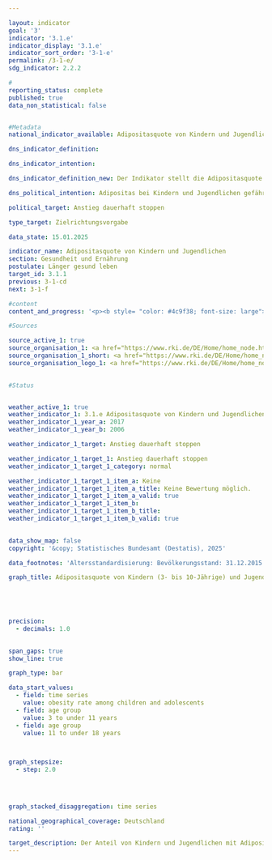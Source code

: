 ```yaml
---

layout: indicator        
goal: '3'        
indicator: '3.1.e'        
indicator_display: '3.1.e'        
indicator_sort_order: '3-1-e'        
permalink: /3-1-e/        
sdg_indicator: 2.2.2        

#
reporting_status: complete        
published: true        
data_non_statistical: false        


#Metadata        
national_indicator_available: Adipositasquote von Kindern und Jugendlichen        

dns_indicator_definition:         

dns_indicator_intention:         

dns_indicator_definition_new: Der Indikator stellt die Adipositasquote von Kindern (3- bis 10-Jährige) und Jugendlichen (11- bis 17-Jährige) an allen Personen derselben Altersgruppe (in Prozent) dar. Bei Kindern und Jugendlichen werden zur Definition von Übergewicht und Adipositas das Alter und Geschlecht verwendet, um die <abbr title="Body Mass Index" tabindex="0">BMI</abbr>-Werte (Body-Mass-Index) mit einer definierten Referenzpopulation zu vergleichen. Als Vergleichsmaßstab werden die Perzentil-Referenzwerte nach Kromeyer-Hauschild verwendet, die die Arbeitsgemeinschaft Adipositas im Kinder- und Jugendalter (<abbr title="Arbeitsgemeinschaft Adipositas im Kinder- und Jugendalter" tabindex="0">AGA</abbr>) empfiehlt. Liegt der <abbr title="Body Mass Index" tabindex="0">BMI</abbr>-Wert oberhalb des 90. alters- und geschlechtsspezifischen Perzentils der Referenzpopulation (> <abbr title="90. Perzentil" tabindex="0">P90</abbr>), das heißt im Bereich derjenigen 10&nbsp;% der Referenzgruppe mit den höchsten <abbr title="Body Mass Index" tabindex="0">BMI</abbr>-Werten, handelt es sich bei Kindern und Jugendlichen um Übergewicht. Liegt der <abbr title="Body Mass Index" tabindex="0">BMI</abbr>-Wert oberhalb des 97. Perzentils der Referenzpopulation (also so hoch wie bei den 3&nbsp;% Kindern <abbr title="beziehungsweise" tabindex="0">bzw.</abbr> Jugendlichen mit den höchsten <abbr title="Body Mass Index" tabindex="0">BMI</abbr>-Werten), handelt es sich um Adipositas (> <abbr title="97. Perzentil" tabindex="0">P97</abbr>).        

dns_political_intention: Adipositas bei Kindern und Jugendlichen gefährdet die altersübliche Entwicklung. Ausgrenzung und sozialer Rückzug sind die Folgen und führen zusätzlich sowohl zu gesundheitlichen als auch zu gesellschaftlichen Problemen. Ein Großteil der bereits adipösen Kinder und Jugendlichen leidet auch im Erwachsenenalter an Adipositas.        

political_target: Anstieg dauerhaft stoppen        

type_target: Zielrichtungsvorgabe        

data_state: 15.01.2025        

indicator_name: Adipositasquote von Kindern und Jugendlichen        
section: Gesundheit und Ernährung        
postulate: Länger gesund leben        
target_id: 3.1.1        
previous: 3-1-cd        
next: 3-1-f        

#content         
content_and_progress: '<p><b style= "color: #4c9f38; font-size: large">3.1.e Adipositasquote von Kindern und Jugendlichen</b><br><br>Der Body Mass Index (<abbr title="Body Mass Index" tabindex="0">BMI</abbr>) dient als Richtwert zur Einschätzung von Übergewicht und insbesondere von Adipositas. Er berechnet sich aus dem Verhältnis des Körpergewichts zum Quadrat der Körpergröße (in der Einheit <abbr title="Kilogramm pro Quadratmeter" tabindex="0">kg/m²</abbr>), berücksichtigt jedoch nicht die individuelle Zusammensetzung der Körpermasse.<br><br>Da sich das Verhältnis von Körpergröße zu Körpergewicht im Kindes- und Jugendalter kontinuierlich verändert, existieren keine einheitlichen Grenzwerte zur Klassifikation von Übergewicht und Adipositas über alle Altersgruppen hinweg. Deshalb werden alters- und geschlechtsspezifische <abbr title="Body Mass Index" tabindex="0">BMI</abbr>-Perzentilkurven herangezogen, die die Verteilung des <abbr title="Body Mass Index" tabindex="0">BMI</abbr> in einer Referenzpopulation abbilden. Somit können die <abbr title="Body Mass Index" tabindex="0">BMI</abbr>-Werte der Kinder und Jugendlichen im Vergleich zu gleichaltrigen Jungen oder Mädchen eingeordnet werden. In Deutschland wird Adipositas anhand des Referenzsystems von Kromeyer-Hauschild et al. definiert. Diese zugrunde liegenden Referenzwerte basieren auf Erhebungen zu Körpergröße und Körpergewicht, die zwischen 1985&nbsp;und 1998&nbsp;in verschiedenen Regionen Deutschlands mit unterschiedlichen Methoden durchgeführt wurden.<br><br>Ein <abbr title="Body Mass Index" tabindex="0">BMI</abbr> oberhalb des 97. Perzentils (>P97) wird als Adipositas definiert. So gelten beispielsweise Kinder im Alter von 3&nbsp;bis unter 4&nbsp;Jahren mit einem <abbr title="Body Mass Index" tabindex="0">BMI</abbr> von 18,8&nbsp;<abbr title="Kilogramm pro Quadratmeter" tabindex="0">kg/m²</abbr> als adipös.<br><br>Die Datengrundlage für diesen Indikator stammt vom Robert Koch-Institut (<abbr title="Robert Koch-Institut" tabindex="0">RKI</abbr>). Die erste bundesweit repräsentative Erhebung zur Gesundheit von Kindern und Jugendlichen in Deutschland (<abbr title="Studie zur Gesundheit von Kindern und Jugendlichen in Deutschland" tabindex="0">KiGGS</abbr>) wurde zwischen 2003&nbsp;und 2006&nbsp;durchgeführt. Vergleichbare Daten liegen aus der zweiten Erhebungswelle (<abbr title="Studie zur Gesundheit von Kindern und Jugendlichen in Deutschland" tabindex="0">KiGGS</abbr> Welle 2) für den Zeitraum 2014&nbsp;bis 2017&nbsp;vor. Um einen Vergleich über die Zeit hinweg&nbsp;–&nbsp;unabhängig von demografischen Veränderungen&nbsp;–&nbsp;zu ermöglichen, wurden die Ergebnisse auf den Bevölkerungsstand zum 31.12.2015&nbsp;standardisiert.<br><br>Im Zeitraum 2014&nbsp;bis 2017&nbsp;wurden 3,9&nbsp;% der 3- bis 10-Jährigen und 8,0&nbsp;% der 11- bis 17-Jährigen als adipös eingestuft. In der jüngeren Altersgruppe traten keine geschlechtsspezifischen Unterschiede auf. Bei den 11- bis 17-Jährigen lag der Anteil adipöser Mädchen bei 7,2&nbsp;%, der der Jungen bei 8,7&nbsp;%.<br><br>Zum Vergleich: Zwischen 2003&nbsp;und 2006&nbsp;lag der Anteil adipöser Kinder im Alter von 3&nbsp;bis 10&nbsp;Jahren bei 5,2&nbsp;%, bei den 11- bis 17-Jährigen bei 8,3&nbsp;%. Auch in diesem Zeitraum zeigten sich in der jüngeren Altersgruppe keine Unterschiede zwischen den Geschlechtern. In der älteren Gruppe waren 8,2&nbsp;% der Mädchen und 8,4&nbsp;% der Jungen adipös.<br><br>Insgesamt zeigt sich bei den 3- bis 10-Jährigen im Vergleich zum ersten Erhebungszeitraum ein Rückgang der Adipositasquote, während sich bei den 11- bis 17-Jährigen lediglich geringfügige Veränderungen beobachten lassen.<br><br>Entscheidende Einflussfaktoren für die Entstehung von Übergewicht und Adipositas sind das Ernährungs- und Bewegungsverhalten. Diese variieren deutlich in Abhängigkeit vom sozioökonomischen Status (<abbr title="Socioeconomic status (Sozioökonomischer Status)" tabindex="0">SES</abbr>). Die Ergebnisse der <abbr title="Studie zur Gesundheit von Kindern und Jugendlichen in Deutschland" tabindex="0">KiGGS</abbr> Welle 2&nbsp;bestätigen, dass sich 3- bis 17-jährige Kinder und Jugendliche mit niedrigem <abbr title="Socioeconomic status (Sozioökonomischer Status)" tabindex="0">SES</abbr> häufiger ungesund ernähren und seltener sportlich betätigen als Gleichaltrige aus sozial bessergestellten Familien.<br><br>Das Risiko für Übergewicht und Adipositas ist bei Kindern und Jugendlichen mit niedrigem <abbr title="Socioeconomic status (Sozioökonomischer Status)" tabindex="0">SES</abbr> etwa drei- bis viermal so hoch wie bei Gleichaltrigen mit hohem <abbr title="Socioeconomic status (Sozioökonomischer Status)" tabindex="0">SES</abbr>. Beide Gruppen umfassen jeweils rund 20&nbsp;% der Studienpopulation.</p>'                

#Sources        

source_active_1: true
source_organisation_1: <a href="https://www.rki.de/DE/Home/home_node.html" target="_blank" onclick="return confirm_alert('des RKI', 'De')">Robert Koch-Institut</a>
source_organisation_1_short: <a href="https://www.rki.de/DE/Home/home_node.html" target="_blank" onclick="return confirm_alert('des RKI', 'De')">Robert Koch-Institut</a>
source_organisation_logo_1: <a href="https://www.rki.de/DE/Home/home_node.html" target="_blank" onclick="return confirm_alert('des RKI', 'De')"><img src="https://dns-indikatoren.de/public/OrgImgDe/rki.png" alt="Robert Koch-Institut" title=" Klicken Sie hier um zur Homepage der Organisation Robert Koch-Institut zu gelangen." style="height:60px; width:148px; border:transparent"/></a>
        

#Status        


weather_active_1: true
weather_indicator_1: 3.1.e Adipositasquote von Kindern und Jugendlichen
weather_indicator_1_year_a: 2017
weather_indicator_1_year_b: 2006

weather_indicator_1_target: Anstieg dauerhaft stoppen

weather_indicator_1_target_1: Anstieg dauerhaft stoppen
weather_indicator_1_target_1_category: normal

weather_indicator_1_target_1_item_a: Keine
weather_indicator_1_target_1_item_a_title: Keine Bewertung möglich.
weather_indicator_1_target_1_item_a_valid: true
weather_indicator_1_target_1_item_b: 
weather_indicator_1_target_1_item_b_title: 
weather_indicator_1_target_1_item_b_valid: true        
        

data_show_map: false        
copyright: '&copy; Statistisches Bundesamt (Destatis), 2025'        

data_footnotes: 'Altersstandardisierung: Bevölkerungsstand: 31.12.2015.<br>• Die Daten basieren auf einer Sonderauswertung und sind nicht öffentlich zugänglich.<br>• Die nächste Datenaktualisierung (Zeitraum 2023/2024) ist im Laufe des Jahres 2025&nbsp;geplant.'        

graph_title: Adipositasquote von Kindern (3- bis 10-Jährige) und Jugendlichen (11- bis 17-Jährige)        

        

        

precision: 
  - decimals: 1.0
            

span_gaps: true        
show_line: true        

graph_type: bar                

data_start_values: 
  - field: time series
    value: obesity rate among children and adolescents
  - field: age group
    value: 3 to under 11 years
  - field: age group
    value: 11 to under 18 years        

        

graph_stepsize: 
  - step: 2.0
            

        

graph_stacked_disaggregation: time series                

national_geographical_coverage: Deutschland                
rating: ''        

target_description: Der Anteil von Kindern und Jugendlichen mit Adipositas soll sinken oder konstant bleiben.<br><br>Keine Bewertung möglich. Zu wenig Datenpunkte.        
---
```


